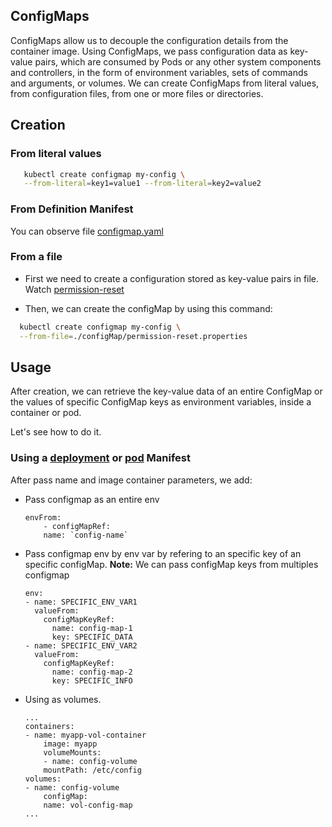## ConfigMaps

ConfigMaps allow us to decouple the configuration details from the container image. Using ConfigMaps, we pass configuration data as key-value pairs, which are consumed by Pods or any other system components and controllers, in the form of environment variables, sets of commands and arguments, or volumes. We can create ConfigMaps from literal values, from configuration files, from one or more files or directories.

## Creation

### From literal values

```bash
   kubectl create configmap my-config \
   --from-literal=key1=value1 --from-literal=key2=value2
```

### From Definition Manifest

You can observe file [configmap.yaml](./configmap.yaml)

### From a file

 * First we need to create a configuration stored as key-value pairs in file. Watch [permission-reset](./permission-reset.properties)

 * Then, we can create the configMap by using this command:
 ```bash
   kubectl create configmap my-config \
   --from-file=./configMap/permission-reset.properties
 ```

## Usage

After creation, we can retrieve the key-value data of an entire ConfigMap or the values of specific ConfigMap keys as environment variables, inside a container or pod.

Let's see how to do it.

### Using a [deployment](../deployments/pbitty-deployment.yaml) or [pod](../pods/nginx-pod.yaml) Manifest 

After pass name and image container parameters, we add:

* Pass configmap as an entire env
    ```
    envFrom:
        - configMapRef:
        name: `config-name`
    ```
* Pass configmap env by env var by refering to an specific key of an specific configMap.
  <b>Note:</b> We can pass configMap keys from multiples configmap
    ```
    env:
    - name: SPECIFIC_ENV_VAR1
      valueFrom:
        configMapKeyRef:
          name: config-map-1
          key: SPECIFIC_DATA
    - name: SPECIFIC_ENV_VAR2
      valueFrom:
        configMapKeyRef:
          name: config-map-2
          key: SPECIFIC_INFO
    ```
* Using as volumes.
    ```
    ...
    containers:
    - name: myapp-vol-container
        image: myapp
        volumeMounts:
        - name: config-volume
        mountPath: /etc/config
    volumes:
    - name: config-volume
        configMap:
        name: vol-config-map
    ...
    ```